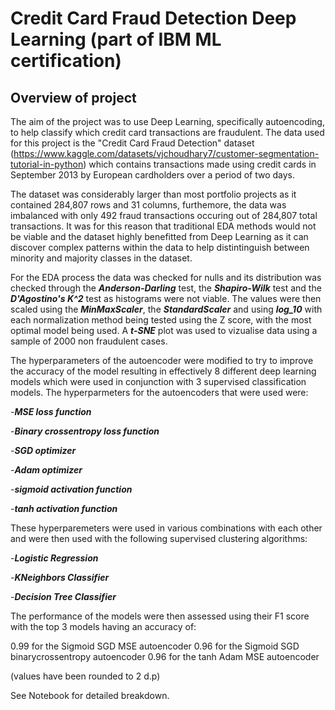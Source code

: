 # Credit Card Fraud Detection Deep Learning (part of IBM ML certification)


## Overview of project
The aim of the project was to use Deep Learning, specifically autoencoding, to help classify which credit card transactions are fraudulent. The data used for this project is the "Credit Card Fraud Detection" dataset (https://www.kaggle.com/datasets/vjchoudhary7/customer-segmentation-tutorial-in-python) which contains transactions made using credit cards in September 2013 by European cardholders over a period of two days. 

The dataset was considerably larger than most portfolio projects as it contained 284,807 rows and 31 columns, furthemore, the data was imbalanced with only 492 fraud transactions occuring out of 284,807 total transactions. It was for this reason that traditional EDA methods would not be viable and the dataset highly benefitted from Deep Learning as it can discover complex patterns within the data to help distintinguish between minority and majority classes in the dataset.


For the EDA process the data was checked for nulls and its distribution was checked through the ***Anderson-Darling*** test, the ***Shapiro-Wilk*** test and the ***D'Agostino's K^2*** test as histograms were not viable. The values were then scaled using the ***MinMaxScaler***, the ***StandardScaler*** and using ***log_10*** with each normalization method being tested using the Z score, with the most optimal model being used. A ***t-SNE*** plot was used to vizualise data using a sample of 2000 non fraudulent cases.

The hyperparameters of the autoencoder were modified to try to improve the accuracy of the model resulting in effectively 8 different deep learning models which were used in conjunction with 3 supervised classification models. 
The hyperparmeters for the autoencoders that were used were:

-***MSE loss function***

-***Binary crossentropy loss function***

-***SGD optimizer***

-***Adam optimizer***

-***sigmoid activation function***

-***tanh activation function***

These hyperparemeters were used in various combinations with each other and were then used with the following supervised clustering algorithms:

-***Logistic Regression***

-***KNeighbors Classifier***

-***Decision Tree Classifier***

The performance of the models were then assessed using their F1 score with the top 3 models having an accuracy of:

0.99 for the Sigmoid SGD MSE autoencoder
0.96 for the Sigmoid SGD binarycrossentropy autoencoder
0.96 for the tanh Adam MSE autoencoder

(values have been rounded to 2 d.p)


See Notebook for detailed breakdown.


